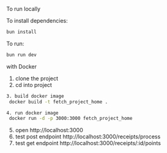 To run locally

To install dependencies:
```sh
bun install
```

To run:
```sh
bun run dev
```

with Docker

1. clone the project
2. cd into project
```sh
3. build docker image
 docker build -t fetch_project_home .
```
```sh
4. run docker image
 docker run -d -p 3000:3000 fetch_project_home
```
5. open http://localhost:3000
6.  test post endpoint http://localhost:3000/receipts/process
7.  test get endpoint http://localhost:3000/receipts/:id/points

